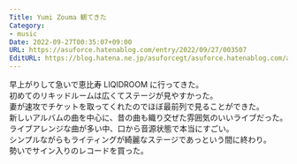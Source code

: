 ```yaml
---
Title: Yumi Zouma 観てきた
Category:
- music
Date: 2022-09-27T00:35:07+09:00
URL: https://asuforce.hatenablog.com/entry/2022/09/27/003507
EditURL: https://blog.hatena.ne.jp/asuforcegt/asuforce.hatenablog.com/atom/entry/4207112889922184355
---
```


早上がりして急いで恵比寿 LIQIDROOM に行ってきた。  
初めてのリキッドルームは広くてステージが見やすかった。  
妻が速攻でチケットを取ってくれたのでほぼ最前列で見ることができた。  
新しいアルバムの曲を中心に、昔の曲も織り交ぜた雰囲気のいいライブだった。  
ライブアレンジな曲が多い中、口から音源状態で本当にすごい。   
シンプルながらもライティングが綺麗なステージであっという間に終わり。  
勢いでサイン入りのレコードを買った。  
